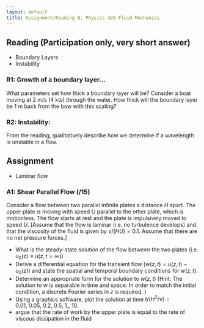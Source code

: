 ```yaml
---
layout: default
title: Assignment/Reading 8, Physics 426 Fluid Mechanics
---
```



## Reading (Participation only, very short answer)

  - Boundary Layers
  - Instability

### R1: Growth of a boundary layer...

What parameters set how thick a boundary layer will be?  Consider a boat moving at 2 m/s (4 kts) through the water.  How thick will the boundary layer be 1 m back from the bow with this scaling?  

### R2: Instability:

From the reading, qualitatively describe how we determine if a wavelength is unstable in a flow.

## Assignment

  - Laminar flow

### A1: Shear Parallel Flow (/15)

Consider a flow between two parallel infinite plates a distance $H$ apart.  The upper plate is moving with speed $U$ parallel to the other plate, which is motionless.  The flow starts at rest and the plate is impulsively moved to speed $U$.  [Assume that the flow is laminar (i.e. no turbulence develops) and that the viscosity of the fluid is given by $\nu/(HU) = 0.1$.  Assume that there are no net pressure forces.]

 - What is the steady-state solution of the flow between the two plates (i.e. $u_0(z) \equiv u(z,t=\infty)$)
 - Derive a differential equation for the transient flow ($w(z,t) = u(z,t)-u_0(z)$) and state the spatial and temporal boundary conditions for $w(z,t)$.
 - Determine an appropriate form for the solution to $w(z,t)$ (Hint: The solution to $w$ is separable in time and space.  In order to match the initial condition, a discrete Fourier series in $z$ is required. )
 - Using a graphics software, plot the solution at time $t/(H^2/\nu) = 0.01,\  0.05,\ 0.2,\ 0.5,\ 1.,\ 10.$
 - argue that the rate of work by the upper plate is equal to the rate of viscous dissipation in the fluid
